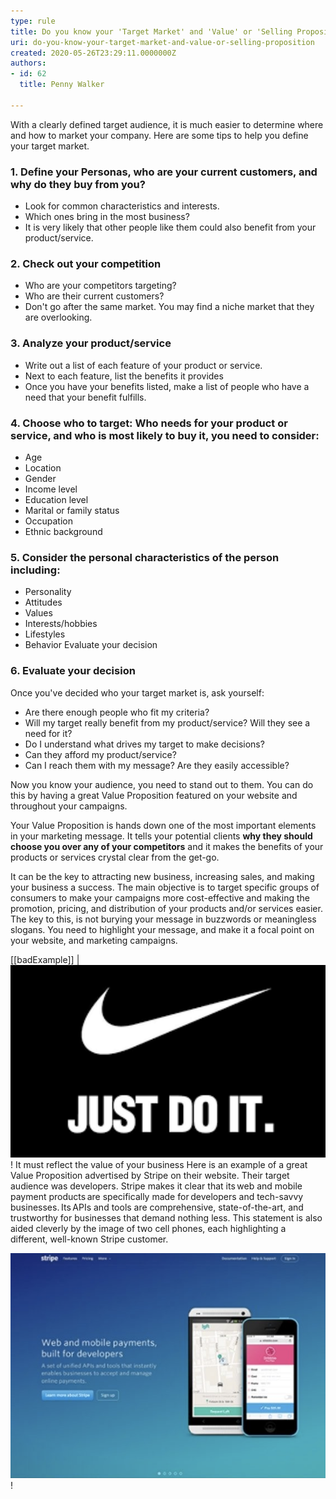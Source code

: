 ```yaml
---
type: rule
title: Do you know your 'Target Market' and 'Value' or 'Selling Proposition'?
uri: do-you-know-your-target-market-and-value-or-selling-proposition
created: 2020-05-26T23:29:11.0000000Z
authors:
- id: 62
  title: Penny Walker

---
```


With a clearly defined target audience, it is much easier to determine where and how to market your company. Here are some tips to help you define your target market.
 
### 1. Define your Personas, who are your current customers, and why do they buy from you? 

- Look for common characteristics and interests.
- Which ones bring in the most business?
- It is very likely that other people like them could also benefit from your product/service.


### 2. Check out your competition 

- Who are your competitors targeting?
- Who are their current customers?
- Don't go after the same market. You may find a niche market that they are overlooking.


### 3. Analyze your product/service 

- Write out a list of each feature of your product or service.
- Next to each feature, list the benefits it provides
- Once you have your benefits listed, make a list of people who have a need that your benefit fulfills.


### 4. Choose who to target: Who needs for your product or service, and who is most likely to buy it, you need to consider: 



- Age
- Location
- Gender
- Income level
- Education level
- Marital or family status
- Occupation
- Ethnic background


### 5. Consider the personal characteristics of the person including: 

- Personality
- Attitudes
- Values
- Interests/hobbies
- Lifestyles
- Behavior Evaluate your decision


### 6. Evaluate your decision 



Once you've decided who your target market is, ask yourself:

- Are there enough people who fit my criteria?
- Will my target really benefit from my product/service? Will they see a need for it?
- Do I understand what drives my target to make decisions?
- Can they afford my product/service?
- Can I reach them with my message? Are they easily accessible?



Now you know your audience, you need to stand out to them.  You can do this by having a great Value Proposition featured on your website and throughout your campaigns.

Your Value Proposition is hands down one of the most important elements in your marketing message. It tells your potential clients **why they should choose you over any of your competitors** and it makes the benefits of your products or services crystal clear from the get-go.

It can be the key to attracting new business, increasing sales, and making your business a success. The main objective is to target specific groups of consumers to make your campaigns more cost-effective and making the promotion, pricing, and distribution of your products and/or services easier.
The key to this, is not burying your message in buzzwords or meaningless slogans. You need to highlight your message, and make it a focal point on your website, and marketing campaigns.  





[[badExample]]
| ![A Value Proposition is not a slogan](nike.png)! It must reflect the value of your business
Here is an example of a great Value Proposition advertised by Stripe on their website. Their target audience was developers. Stripe makes it clear that its web and mobile payment products are specifically made for developers and tech-savvy businesses. Its APIs and tools are comprehensive, state-of-the-art, and trustworthy for businesses that demand nothing less. This statement is also aided cleverly by the image of two cell phones, each highlighting a different, well-known Stripe customer.

![Good example of a great Value Proposition by Stripe, their Target Audience here is developers. They immediately know this is the service for them](stripe.png)!
